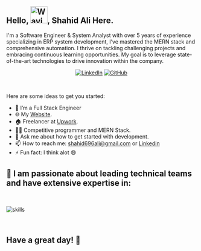 ## Hello, <img src="https://raw.githubusercontent.com/nixin72/nixin72/master/wave.gif" alt="Waving hand animated gif" height="45" width="45" />, Shahid Ali Here.
<be>
I'm a Software Engineer & System Analyst with over 5 years of experience specializing in ERP system development, I’ve mastered the MERN stack and comprehensive automation. I thrive on tackling challenging projects and embracing continuous learning opportunities. My goal is to leverage state-of-the-art technologies to drive innovation within the company.
<be>
<p align="center">
	<a href="https://www.linkedin.com/in/shahidali696/"><img src="https://img.shields.io/badge/LinkedIn--_.svg?style=social&logo=linkedin" alt="LinkedIn"></a>  
  <a href="https://github.com/shahidali696"><img src="https://img.shields.io/github/followers/Aaqib925.svg?label=GitHub&style=social" alt="GitHub"></a>  
</p>


</br>
    
Here are some ideas to get you started:

- 🔭 I’m a Full Stack Engineer 
- 🌐 My <a href="https://futurifysoft.com">Website</a>.
- 🏠 Freelancer at  <a href="https://www.upwork.com/freelancers/shahidali696/">Upwork</a>.
- 👨‍💻 Competitive programmer and MERN Stack.
- 💬 Ask me about how to get started with development.
- 📫 How to reach me: shahid696ali@gmail.com or <a href="https://www.linkedin.com/in/shahid-ali696/">Linkedin</a>
- ⚡ Fun fact: I think alot 😄
## 🔧 I am passionate about leading technical teams and have extensive expertise in:

</br>

![skills](https://skillicons.dev/icons?i=html,css,js,ts,react,nextjs,redux,electron,materialui,tailwind,nodejs,express,nestjs,apollo,graphql,prisma,mysql,postgres,linux,bash,git,nginx,redis,docker,kubernetes,gitlab,stackoverflow,vscode&theme=dark&perline=15)

<!-- <p align="center">
  <a href="https://skillicons.dev">
    <img src="https://skillicons.dev/icons?i=html,css,js,ts,tailwind,stackoverflow,prisma,nodejs,react,mysql,postgres,linux,docker,git,nginx,unity,redis,nestjs,materialui,graphql,gitlab,vscode&theme=light&perline=15" />
  </a>
</p> -->
</br>

## Have a great day! 🤍
<!--
**ShahidAli696/Aaqib925** is a ✨ _special_ ✨ repository be
